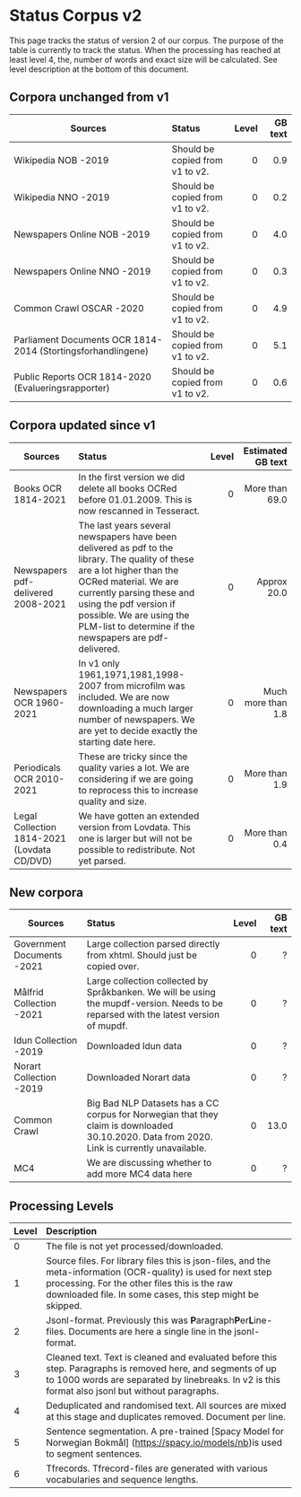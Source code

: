 # Status Corpus v2
This page tracks the status of version 2 of our corpus. The purpose of the table is currently to track the status. When the processing has reached at least level 4, the, number of words and exact size will be calculated. See level description at the bottom of this document.


## Corpora unchanged from v1
| Sources  |   Status | Level | GB text |
| -------- |   :-----|   -----:| -----:|
| Wikipedia NOB -2019  | Should be copied from v1 to v2.| 0| 0.9 |
| Wikipedia NNO -2019 | Should be copied from v1 to v2. | 0 | 0.2 |
| Newspapers Online NOB -2019 | Should be copied from v1 to v2.| 0 | 4.0 |
| Newspapers Online NNO -2019 |  Should be copied from v1 to v2.| 0 | 0.3 |
| Common Crawl OSCAR -2020 |  Should be copied from v1 to v2. | 0 | 4.9 |
| Parliament Documents OCR 1814-2014 (Stortingsforhandlingene)  |  Should be copied from v1 to v2. | 0 | 5.1 |
| Public Reports OCR 1814-2020 (Evalueringsrapporter) |  Should be copied from v1 to v2. |0 | 0.6 |



## Corpora updated since v1
| Sources  |   Status | Level | Estimated GB text |
| -------- |   :-----|   -----:| -----:|
| Books OCR 1814-2021| In the first version we did delete all books OCRed before 01.01.2009. This is now rescanned in Tesseract.  | 0| More than 69.0 |
| Newspapers pdf-delivered 2008-2021| The last years several newspapers have been delivered as pdf to the library. The quality of these are a lot higher than the OCRed material. We are currently parsing these and using the pdf version if possible. We are using the PLM-list to determine if the newspapers are pdf-delivered. | 0 | Approx 20.0 |
| Newspapers OCR 1960-2021|  In v1 only 1961,1971,1981,1998-2007 from microfilm was included. We are now downloading a much larger number of newspapers. We are yet to decide exactly the starting date here. | 0| Much more than 1.8 |
| Periodicals OCR 2010-2021 |  These are tricky since the quality varies a lot. We are considering if we are going to reprocess this to increase quality and size. |0 | More than 1.9 |
| Legal Collection 1814-2021 (Lovdata CD/DVD) |  We have gotten an extended version from Lovdata. This one is larger but will not be possible to redistribute. Not yet parsed. | 0| More than 0.4|


## New corpora
| Sources  |   Status | Level | GB text |
| -------- |   :-----|   -----:| -----:|
| Government Documents -2021  | Large collection parsed directly from xhtml. Should just be copied over.| 0| ? |
| Målfrid Collection -2021  | Large collection collected by Språkbanken. We will be using the mupdf-version. Needs to be reparsed with the latest version of mupdf.| 0| ? |
| Idun Collection -2019  | Downloaded Idun data| 0| ? |
| Norart Collection -2019  | Downloaded Norart data| 0| ? |
| Common Crawl  | Big Bad NLP Datasets has a CC corpus for Norwegian that they claim is downloaded 30.10.2020. Data from 2020. Link is currently unavailable.| 0| 13.0 |
| MC4  | We are discussing whether to add more MC4 data here| 0| ? |



## Processing Levels
| Level  |   Description |
| -------- |   :-----|
| 0 | The file is not yet processed/downloaded. |
| 1 | Source files. For library files this is json-files, and the meta-information (OCR-quality) is used for next step processing. For the other files this is the raw downloaded file. In some cases, this step might be skipped.|
| 2 | Jsonl-format. Previously this was **P**aragraph**P**er**L**ine-files. Documents are here a single line in the jsonl-format.|
| 3 | Cleaned text. Text is cleaned and evaluated before this step. Paragraphs is removed here, and segments of up to 1000 words are separated by linebreaks. In v2 is this format also jsonl but without paragraphs.|
| 4 | Deduplicated and randomised text. All sources are mixed at this stage and duplicates removed. Document per line.|
| 5 | Sentence segmentation. A pre-trained [Spacy Model for Norwegian Bokmål] (https://spacy.io/models/nb)is used to segment sentences.|
| 6 | Tfrecords. Tfrecord-files are generated with various vocabularies and sequence lengths.|


